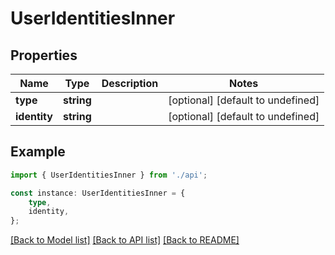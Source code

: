 # UserIdentitiesInner


## Properties

Name | Type | Description | Notes
------------ | ------------- | ------------- | -------------
**type** | **string** |  | [optional] [default to undefined]
**identity** | **string** |  | [optional] [default to undefined]

## Example

```typescript
import { UserIdentitiesInner } from './api';

const instance: UserIdentitiesInner = {
    type,
    identity,
};
```

[[Back to Model list]](../README.md#documentation-for-models) [[Back to API list]](../README.md#documentation-for-api-endpoints) [[Back to README]](../README.md)
